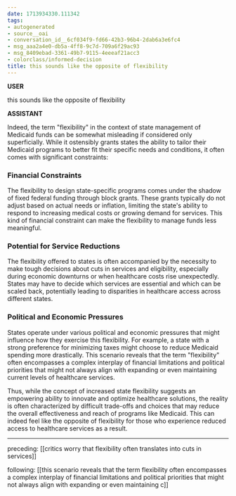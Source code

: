 ```yaml
---
date: 1713934330.111342
tags:
- autogenerated
- source__oai
- conversation_id__6cf034f9-fd66-42b3-96b4-2dab6a3e6fc4
- msg_aaa2a4e0-db5a-4ff8-9c7d-709a6f29ac93
- msg_8409ebad-3361-49b7-9115-4eeeaf21acc3
- colorclass/informed-decision
title: this sounds like the opposite of flexibility
---
```


**USER**

this sounds like the opposite of flexibility


**ASSISTANT**

Indeed, the term "flexibility" in the context of state management of Medicaid funds can be somewhat misleading if considered only superficially. While it ostensibly grants states the ability to tailor their Medicaid programs to better fit their specific needs and conditions, it often comes with significant constraints:

### Financial Constraints
The flexibility to design state-specific programs comes under the shadow of fixed federal funding through block grants. These grants typically do not adjust based on actual needs or inflation, limiting the state's ability to respond to increasing medical costs or growing demand for services. This kind of financial constraint can make the flexibility to manage funds less meaningful.

### Potential for Service Reductions
The flexibility offered to states is often accompanied by the necessity to make tough decisions about cuts in services and eligibility, especially during economic downturns or when healthcare costs rise unexpectedly. States may have to decide which services are essential and which can be scaled back, potentially leading to disparities in healthcare access across different states.

### Political and Economic Pressures
States operate under various political and economic pressures that might influence how they exercise this flexibility. For example, a state with a strong preference for minimizing taxes might choose to reduce Medicaid spending more drastically. This scenario reveals that the term "flexibility" often encompasses a complex interplay of financial limitations and political priorities that might not always align with expanding or even maintaining current levels of healthcare services.

Thus, while the concept of increased state flexibility suggests an empowering ability to innovate and optimize healthcare solutions, the reality is often characterized by difficult trade-offs and choices that may reduce the overall effectiveness and reach of programs like Medicaid. This can indeed feel like the opposite of flexibility for those who experience reduced access to healthcare services as a result.


---

preceding: [[critics worry that flexibility often translates into cuts in services]]  


following: [[this scenario reveals that the term flexibility often encompasses a complex interplay of financial limitations and political priorities that might not always align with expanding or even maintaining c]]
